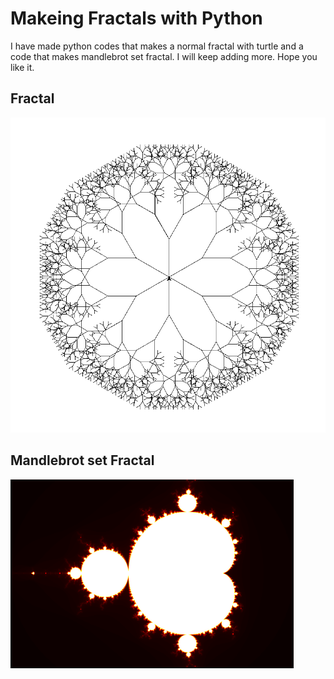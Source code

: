 # Makeing Fractals with Python

I have made python codes that makes a normal fractal with turtle and a code that makes mandlebrot set fractal. I will keep adding more. Hope you like it.

## Fractal

<img src="results/fractal.png">
</img>


## Mandlebrot set Fractal
<img src="results/mandlebrotset.png">
</img>